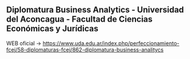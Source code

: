 ## Diplomatura Business Analytics - Universidad del Aconcagua - Facultad de Ciencias Económicas y Jurídicas
 
WEB oficial -> https://www.uda.edu.ar/index.php/perfeccionamiento-fcej/58-diplomaturas-fcej/862-diplomatura-business-analitycs
